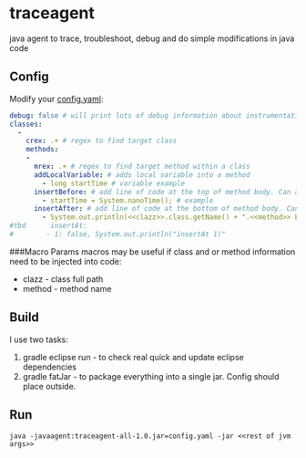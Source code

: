 # traceagent
java agent to trace, troubleshoot, debug and do simple modifications in java code


## Config
Modify your [config.yaml](config.yaml "config.yaml"):
```yaml
debug: false # will print lots of debug information about instrumentation
classes:
  - 
    crex: .+ # regex to find target class
    methods:
    -  
      mrex: .+ # regex to find target method within a class
      addLocalVariable: # adds local variable into a method 
        - long startTime # variable example
      insertBefore: # add line of code at the top of method body. Can access method arguments
        - startTime = System.nanoTime(); # example
      insertAfter: # add line of code at the bottom of method body. Can access method arguments
        - System.out.println(<<clazz>>.class.getName() + ".<<method>> Execution Duration (nano sec) "+ (System.nanoTime() - startTime) ); # example of eol code
#tbd      insertAt: 
#        - 1: false, System.out.println("insertAt 1)"
```
###Macro Params
macros may be useful if class and or method information need to be injected into code:

* clazz - class full path
* method - method name

## Build
I use two tasks:
1. gradle eclipse run - to check real quick and update eclipse dependencies
2. gradle fatJar - to package everything into a single jar. Config should place outside.

## Run
```shell
java -javaagent:traceagent-all-1.0.jar=config.yaml -jar <<rest of jvm args>>
```

